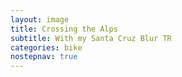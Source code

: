 ```yaml
---
layout: image
title: Crossing the Alps
subtitle: With my Santa Cruz Blur TR
categories: bike
nostepnav: true
---
```

<div class="breakout">
<img alt="" src="/img/cross-the-alps.jpg" />
</div>
